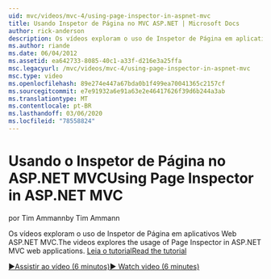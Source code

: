 ```yaml
---
uid: mvc/videos/mvc-4/using-page-inspector-in-aspnet-mvc
title: Usando Inspetor de Página no MVC ASP.NET | Microsoft Docs
author: rick-anderson
description: Os vídeos exploram o uso de Inspetor de Página em aplicativos Web ASP.NET MVC. Leia o tutorial
ms.author: riande
ms.date: 06/04/2012
ms.assetid: ea642733-8085-40c1-a33f-d216e3a25ffa
msc.legacyurl: /mvc/videos/mvc-4/using-page-inspector-in-aspnet-mvc
msc.type: video
ms.openlocfilehash: 89e274e447a67bda0b1f499ea70041365c2157cf
ms.sourcegitcommit: e7e91932a6e91a63e2e46417626f39d6b244a3ab
ms.translationtype: MT
ms.contentlocale: pt-BR
ms.lasthandoff: 03/06/2020
ms.locfileid: "78558824"
---
```

# <a name="using-page-inspector-in-aspnet-mvc"></a><span data-ttu-id="4cf65-104">Usando o Inspetor de Página no ASP.NET MVC</span><span class="sxs-lookup"><span data-stu-id="4cf65-104">Using Page Inspector in ASP.NET MVC</span></span>

<span data-ttu-id="4cf65-105">por Tim Ammann</span><span class="sxs-lookup"><span data-stu-id="4cf65-105">by Tim Ammann</span></span>

<span data-ttu-id="4cf65-106">Os vídeos exploram o uso de Inspetor de Página em aplicativos Web ASP.NET MVC.</span><span class="sxs-lookup"><span data-stu-id="4cf65-106">The videos explores the usage of Page Inspector in ASP.NET MVC web applications.</span></span> [<span data-ttu-id="4cf65-107">Leia o tutorial</span><span class="sxs-lookup"><span data-stu-id="4cf65-107">Read the tutorial</span></span>](../../overview/views/using-page-inspector-in-aspnet-mvc.md)

[<span data-ttu-id="4cf65-108">&#9654;Assistir ao vídeo (6 minutos)</span><span class="sxs-lookup"><span data-stu-id="4cf65-108">&#9654; Watch video (6 minutes)</span></span>](https://channel9.msdn.com/Blogs/ASP-NET-Site-Videos/using-page-inspector-in-aspnet-mvc)
